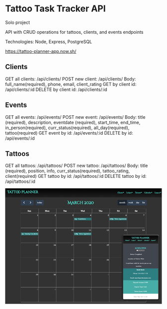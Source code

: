 # Tattoo Task Tracker API

Solo project

API with CRUD operations for tattoos, clients, and events endpoints

Technologies: Node, Express, PostgreSQL

https://tattoo-planner-app.now.sh/

## Clients
GET all clients: /api/clients/
POST new client: /api/clients/ 
  Body: full_name(required), phone, email, client_rating
GET by client id: /api/clients/:id
DELETE by client id: /api/clients/:id

## Events
GET all events: /api/events/
POST new event: /api/events/
  Body: 
      title (required),
      description,
      eventdate (required),
      start_time,
      end_time,
      in_person(required),
      curr_status(required),
      all_day(required),
      tattoo(required)
GET event by id: /api/events/:id
DELETE by id: /api/events/:id

## Tattoos
GET all tattoos: /api/tattoos/
POST new tattoo: /api/tattoos/
  Body: 
      title (required),
      position,
      info,
      curr_status(required),
      tattoo_rating,
      client(required)
GET tattoo by id: /api/tattoos/:id
DELETE tattoo by id: /api/tattoos/:id

![alt text](https://raw.githubusercontent.com/lzylstra/tattoo-planner-app/master/src/img/cover-img.png)
